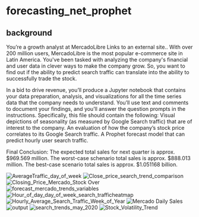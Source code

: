 # forecasting_net_prophet

## background
You’re a growth analyst at MercadoLibre Links to an external site.. With over 200 million users, MercadoLibre is the most popular e-commerce site in Latin America. You've been tasked with analyzing the company's financial and user data in clever ways to make the company grow. So, you want to find out if the ability to predict search traffic can translate into the ability to successfully trade the stock.

In a bid to drive revenue, you’ll produce a Jupyter notebook that contains your data preparation, analysis, and visualizations for all the time series data that the company needs to understand. You’ll use text and comments to document your findings, and you’ll answer the question prompts in the instructions. Specifically, this file should contain the following:
Visual depictions of seasonality (as measured by Google Search traffic) that are of interest to the company.
An evaluation of how the company’s stock price correlates to its Google Search traffic.
A Prophet forecast model that can predict hourly user search traffic.

Final Conclusion:
The expected total sales for next quarter is approx. $969.569 million.  The worst-case schenario total sales is approx. $888.013 million.  The best-case scenario total sales is approx. $1.051168 billion.

![AverageTraffic_day_of_week](https://github.com/fonzeon/forecasting_net_prophet/assets/7315911/4381a100-b914-4631-924e-5fc22edd3729)
![Close_price_search_trend_comparison](https://github.com/fonzeon/forecasting_net_prophet/assets/7315911/a2142376-7f3a-4f2c-a7a2-e6b5c9f6442a)
![Closing_Price_Mercado_Stock Over](https://github.com/fonzeon/forecasting_net_prophet/assets/7315911/30054525-ef69-4bfe-84c8-8e2a9616321f)
![forecast_mercado_trends_variables](https://github.com/fonzeon/forecasting_net_prophet/assets/7315911/e1f2fdc6-d11e-482e-a791-b1d971925718)
![Hour_of_day_day_of_week_search_trafficheatmap](https://github.com/fonzeon/forecasting_net_prophet/assets/7315911/60d099b1-3fe5-4775-90f8-8f2224c87df7)
![Hourly_Average_Search_Traffic_Week_of_Year](https://github.com/fonzeon/forecasting_net_prophet/assets/7315911/b2fa9545-cbbb-41b1-9101-81459492c3b1)
![Mercado Daily Sales](https://github.com/fonzeon/forecasting_net_prophet/assets/7315911/915d51b9-9bc0-42c3-a8d9-8e962b192e3e)
![output](https://github.com/fonzeon/forecasting_net_prophet/assets/7315911/af97972a-dffa-4126-ad39-bb1fd6b53452)
![search_trends_may_2020](https://github.com/fonzeon/forecasting_net_prophet/assets/7315911/7b74d92e-329c-4c47-949b-5dc802af0a5b)
![Stock_Volatility_Trend](https://github.com/fonzeon/forecasting_net_prophet/assets/7315911/0e3c830c-7430-433a-ba42-2ff71072b9bb)
